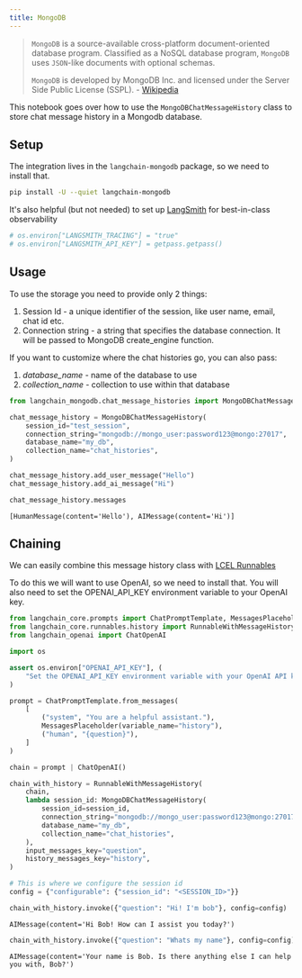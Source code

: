 ```yaml
---
title: MongoDB
---
```


>`MongoDB` is a source-available cross-platform document-oriented database program. Classified as a NoSQL database program, `MongoDB` uses `JSON`-like documents with optional schemas.
>
>`MongoDB` is developed by MongoDB Inc. and licensed under the Server Side Public License (SSPL). - [Wikipedia](https://en.wikipedia.org/wiki/MongoDB)

This notebook goes over how to use the `MongoDBChatMessageHistory` class to store chat message history in a Mongodb database.


## Setup

The integration lives in the `langchain-mongodb` package, so we need to install that.

```bash
pip install -U --quiet langchain-mongodb
```

It's also helpful (but not needed) to set up [LangSmith](https://smith.langchain.com/) for best-in-class observability


```python
# os.environ["LANGSMITH_TRACING"] = "true"
# os.environ["LANGSMITH_API_KEY"] = getpass.getpass()
```

## Usage

To use the storage you need to provide only 2 things:

1. Session Id - a unique identifier of the session, like user name, email, chat id etc.
2. Connection string - a string that specifies the database connection. It will be passed to MongoDB create_engine function.

If you want to customize where the chat histories go, you can also pass:
1. *database_name* - name of the database to use
1. *collection_name* - collection to use within that database


```python
from langchain_mongodb.chat_message_histories import MongoDBChatMessageHistory

chat_message_history = MongoDBChatMessageHistory(
    session_id="test_session",
    connection_string="mongodb://mongo_user:password123@mongo:27017",
    database_name="my_db",
    collection_name="chat_histories",
)

chat_message_history.add_user_message("Hello")
chat_message_history.add_ai_message("Hi")
```


```python
chat_message_history.messages
```



```output
[HumanMessage(content='Hello'), AIMessage(content='Hi')]
```


## Chaining

We can easily combine this message history class with [LCEL Runnables](/oss/how-to/message_history)

To do this we will want to use OpenAI, so we need to install that.  You will also need to set the OPENAI_API_KEY environment variable to your OpenAI key.



```python
from langchain_core.prompts import ChatPromptTemplate, MessagesPlaceholder
from langchain_core.runnables.history import RunnableWithMessageHistory
from langchain_openai import ChatOpenAI
```


```python
import os

assert os.environ["OPENAI_API_KEY"], (
    "Set the OPENAI_API_KEY environment variable with your OpenAI API key."
)
```


```python
prompt = ChatPromptTemplate.from_messages(
    [
        ("system", "You are a helpful assistant."),
        MessagesPlaceholder(variable_name="history"),
        ("human", "{question}"),
    ]
)

chain = prompt | ChatOpenAI()
```


```python
chain_with_history = RunnableWithMessageHistory(
    chain,
    lambda session_id: MongoDBChatMessageHistory(
        session_id=session_id,
        connection_string="mongodb://mongo_user:password123@mongo:27017",
        database_name="my_db",
        collection_name="chat_histories",
    ),
    input_messages_key="question",
    history_messages_key="history",
)
```


```python
# This is where we configure the session id
config = {"configurable": {"session_id": "<SESSION_ID>"}}
```


```python
chain_with_history.invoke({"question": "Hi! I'm bob"}, config=config)
```



```output
AIMessage(content='Hi Bob! How can I assist you today?')
```



```python
chain_with_history.invoke({"question": "Whats my name"}, config=config)
```



```output
AIMessage(content='Your name is Bob. Is there anything else I can help you with, Bob?')
```
